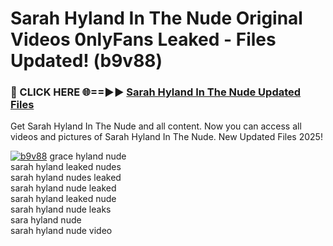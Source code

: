 # Sarah Hyland In The Nude Original Videos 0nlyFans Leaked - Files Updated! (b9v88)

<h3>🔴 CLICK HERE 🌐==►► <a href="https://tinyurl.com/5h6xmrr3" rel="nofollow">Sarah Hyland In The Nude Updated Files</a></h3>

Get Sarah Hyland In The Nude and all content. Now you can access all videos and pictures of Sarah Hyland In The Nude. New Updated Files 2025!

[![b9v88](https://i.imgur.com/KVD873Z.gif)](https://tinyurl.com/5h6xmrr3)
grace hyland nude<br>
sarah hyland leaked nudes<br>
sarah hyland nudes leaked<br>
sarah hyland nude leaked<br>
sarah hyland leaked nude<br>
sarah hyland nude leaks<br>
sara hyland nude<br>
sarah hyland nude video